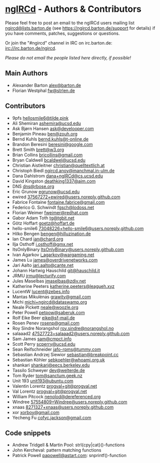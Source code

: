 # [ngIRCd](https://ngircd.barton.de) - Authors & Contributors

Please feel free to post an email to the ngIRCd users mailing list
<ngircd@lists.barton.de> (see <https://ngircd.barton.de/support> for details)
if you have comments, patches, suggestions or questions.

Or join the "#ngircd" channel in IRC on irc.barton.de:
<irc://irc.barton.de/ngircd>.

*Please do not email the people listed here directly, if possible!*

## Main Authors

- Alexander Barton <alex@barton.de>
- Florian Westphal <fw@strlen.de>

## Contributors

- 9pfs <hellosmile6@tilde.pink>
- Ali Shemiran <ashemira@ucsd.edu>
- Ask Bjørn Hansen <ask@develooper.com>
- Benjamin Pineau <ben@zouh.org>
- Bernd Kuhls <bernd.kuhls@t-online.de>
- Brandon Beresini <beresini@google.com>
- Brett Smith <brett@w3.org>
- Brian Collins <bricollins@gmail.com>
- Bryan Caldwell <bcaldwel@ucsd.edu>
- Christian Aistleitner <christian@quelltextlich.at>
- Christoph Biedl <ngircd.anoy@manchmal.in-ulm.de>
- Dana Dahlstrom <dana+ngIRCd@cs.ucsd.edu>
- David Kingston <deathking1337@aim.com>
- DNS <dns@rbose.org>
- Eric Grunow <egrunow@ucsd.edu>
- ewired <37567272+ewired@users.noreply.github.com>
- Fabrice Fontaine <fontaine.fabrice@gmail.com>
- Federico G. Schwindt <fgsch@lodoss.net>
- Florian Weimer <fweimer@redhat.com>
- Gabor Adam Toth <tg@tgbit.net>
- Götz Hoffart <goetz@hoffart.de>
- hello-smile6 <73048226+hello-smile6@users.noreply.github.com>
- Hilko Bengen <bengen@hilluzination.de>
- Ian Chard <ian@chard.org>
- Ilja Osthoff <i.osthoff@gmx.net>
- ItsOnlyBinary <ItsOnlyBinary@users.noreply.github.com>
- Ivan Agarkov <i_agarkov@wargaming.net>
- James Lu <james@overdrivenetworks.com>
- Jari Aalto <jari.aalto@cante.net>
- Johann Hartwig Hauschild <git@hauschild.it>
- JRMU <jrmu@lecturify.com>
- Jules Maselbas <jmaselbas@zdiv.net>
- Katherine Peeters <katherine.peeters@leagueh.xyz>
- LucentW <lucent@zebes.info>
- Mantas Mikulėnas <grawity@gmail.com>
- Michi <michi+ngircd@dataswamp.org>
- Neale Pickett <neale@woozle.org>
- Peter Powell <petpow@saberuk.com>
- Rolf Eike Beer <eike@sf-mail.de>
- Rosen Penev <rosenp@gmail.com>
- Roy Sindre Norangshol <roy.sindre@norangshol.no>
- salaaad2 <47527723+salaaad2@users.noreply.github.com>
- Sam James <sam@cmpct.info>
- Scott Perry <scperry@ucsd.edu>
- Sean Reifschneider <jafo-rpms@tummy.com>
- Sebastian Andrzej Siewior <sebastian@breakpoint.cc>
- Sebastian Köhler <sebkoehler@whoami.org.uk>
- shankari <shankari@eecs.berkeley.edu>
- Tassilo Schweyer <dev@welterde.de>
- Tom Ryder <tom@sanctum.geek.nz>
- Unit 193 <unit193@ubuntu.com>
- Valentin Lorentz <progval+git@progval.net>
- Val Lorentz <progval+git@progval.net>
- William Pitcock <nenolod@dereferenced.org>
- Windree <57554809+Windree@users.noreply.github.com>
- xnaas <8271327+xnaas@users.noreply.github.com>
- xor <xorboy@gmail.com>
- Yecheng Fu <cofyc.jackson@gmail.com>

## Code snippets

- Andrew Tridgell & Martin Pool: strl{cpy|cat}()-functions
- John Kercheval: pattern matching functions
- Patrick Powell <papowell@astart.com>: snprintf()-function
